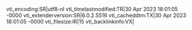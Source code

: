 vti_encoding:SR|utf8-nl
vti_timelastmodified:TR|30 Apr 2023 18:01:05 -0000
vti_extenderversion:SR|6.0.2.5516
vti_cacheddtm:TX|30 Apr 2023 18:01:05 -0000
vti_filesize:IR|15
vti_backlinkinfo:VX|
